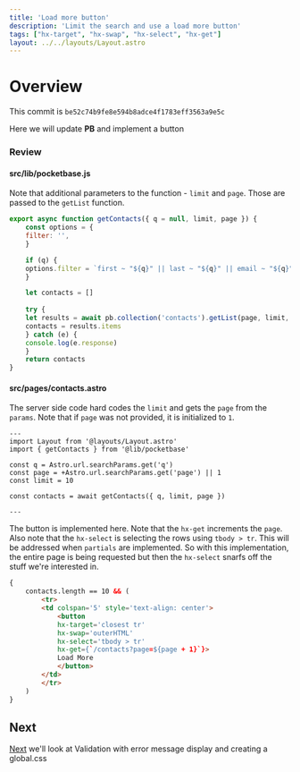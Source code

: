 ```yaml
---
title: 'Load more button'
description: 'Limit the search and use a load more button'
tags: ["hx-target", "hx-swap", "hx-select", "hx-get"]
layout: ../../layouts/Layout.astro
---
```


# Overview
This commit is `be52c74b9fe8e594b8adce4f1783eff3563a9e5c`

Here we will update **PB** and implement a button 

### Review
#### src/lib/pocketbase.js
Note that additional parameters to the function - `limit` and `page`.  Those are passed to the `getList` function.

```js
export async function getContacts({ q = null, limit, page }) {
    const options = {
	filter: '',
    }

    if (q) {
	options.filter = `first ~ "${q}" || last ~ "${q}" || email ~ "${q}" || phone ~ "${q}"`
    }

    let contacts = []
    
    try {
	let results = await pb.collection('contacts').getList(page, limit, options)
	contacts = results.items
    } catch (e) {
	console.log(e.response)
    }
    return contacts
}
```
#### src/pages/contacts.astro
The server side code hard codes the `limit` and gets the `page` from the `params`.  Note that if `page` was not provided, it is initialized to `1`.
```
---
import Layout from '@layouts/Layout.astro'
import { getContacts } from '@lib/pocketbase'

const q = Astro.url.searchParams.get('q')
const page = +Astro.url.searchParams.get('page') || 1
const limit = 10

const contacts = await getContacts({ q, limit, page })

---

```
The button is implemented here.  Note that the `hx-get` increments the `page`.  Also note that the `hx-select` is selecting the rows using `tbody > tr`.  This will be addressed when `partials` are implemented.  So with this implementation, the entire page is being requested but then the `hx-select` snarfs off the stuff we're interested in.
```html
{
    contacts.length == 10 && (
        <tr>
        <td colspan='5' style='text-align: center'>
            <button
            hx-target='closest tr'
            hx-swap='outerHTML'
            hx-select='tbody > tr'
            hx-get={`/contacts?page=${page + 1}`}>
            Load More
            </button>
        </td>
        </tr>
    )
}
```
## Next
<a href="/posts/post-14">Next</a> we'll look at Validation with error message display and creating a global.css